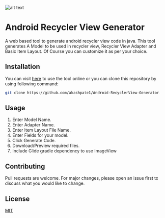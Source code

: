 ![alt text](https://raw.githubusercontent.com/akashpate1/Android-RecyclerView-Generator/master/images/logo.png "Logo Title Text 1")
# Android Recycler View Generator

A web based tool to generate android recycler view code in java. This tool generates A Model to be used in recycler view, Recycler View Adapter and Basic Item Layout.
Of Course you can customize it as per your choice.
 
## Installation

You can visit [here](https://akashpate1.github.io/Android-RecyclerView-Generator/) to use the tool online or you can clone this repository by using following command:

```bash
git clone https://github.com/akashpate1/Android-RecyclerView-Generator.git
```

## Usage

1. Enter Model Name.
2. Enter Adapter Name.
3. Enter Item Layout File Name.
4. Enter Fields for your model.
5. Click Generate Code.
6. Download/Preview required files.
7. Include Glide gradle dependency to use ImageView


## Contributing
Pull requests are welcome. For major changes, please open an issue first to discuss what you would like to change.


## License
[MIT](https://choosealicense.com/licenses/mit/)
